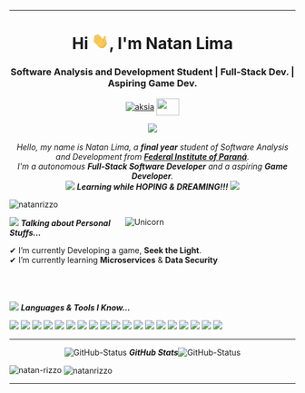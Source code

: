 <p align="center">
<hr>
<h1 align="center">Hi <img src="https://raw.githubusercontent.com/ABSphreak/ABSphreak/master/gifs/Hi.gif" width="30px">, I'm Natan Lima</h1>
<h3 align="center">Software Analysis and Development Student | Full-Stack Dev. | Aspiring Game Dev.</h3>
<p align="center">
<a href="https://www.linkedin.com/in/natan-rizzo/" target="blank"><img align="center" src="https://cdn.jsdelivr.net/npm/simple-icons@3.0.1/icons/linkedin.svg" alt="aksia" height="30" width="40" /></a>
 <a href = "mailto: natan.br15@gmail.com"><img align="center" src="https://simpleicons.org/icons/gmail.svg" height="30" width="40" /></a>
  <em>
 <p align="center">
  <img src="https://media.giphy.com/media/3YK9ZYjSQaczdmBy5L/giphy.gif?cid=790b7611247r7nxouxhhutr789pj38e2xaguumfi5uyx6lfy&ep=v1_gifs_search&rid=giphy.gif&ct=g" width="120px" />
<p align="center">
 Hello, my name is Natan Lima, a <b>final year</b> student of Software Analysis and Development from <a href="https://ifpr.edu.br/"> <b>Federal Institute of Paraná</b></a>. 
<br>
I'm a autonomous <b>Full-Stack Software Developer</b> and a aspiring <b>Game Developer</b>.
    
  </em> 
  <br>
  <img src="https://media.giphy.com/media/VgCDAzcKvsR6OM0uWg/giphy.gif" width="50" /> <b><i>Learning while HOPING & DREAMING!!!</i></b> <img src="https://media.giphy.com/media/7j2hfyeVcDtf2/giphy.gif" width="50" />
</p>

<p align="left"> <img src="https://komarev.com/ghpvc/?username=natanrizzo&label=Profile%20views&color=0e75b6&style=flat" alt="natanrizzo" /> </p>
<img align="right" width=300px alt="Unicorn" src="https://media.giphy.com/media/3ohs4BSacFKI7A717y/giphy.gif" />

<img src="https://media.giphy.com/media/ObNTw8Uzwy6KQ/giphy.gif" width="30px">&nbsp;***Talking about Personal Stuffs...***

✔ I’m currently Developing a game, **Seek the Light**.<br>
✔ I’m currently learning **Microservices** & **Data Security**<br>
<br><br><br>
 

<img src="https://media.giphy.com/media/ObNTw8Uzwy6KQ/giphy.gif" width="30px">&nbsp;***Languages & Tools I Know...***
<p align="left">
  
  <code><img height="50" src="https://cdn.jsdelivr.net/gh/devicons/devicon@latest/icons/python/python-original.svg"></code>
  <code><img height="50" src="https://cdn.jsdelivr.net/gh/devicons/devicon@latest/icons/csharp/csharp-original.svg"></code>
  <code><img height="50" src="https://cdn.jsdelivr.net/gh/devicons/devicon@latest/icons/figma/figma-original.svg" /></code>
  <code><img height="50" src="https://cdn.jsdelivr.net/gh/devicons/devicon@latest/icons/git/git-original.svg" /></code>
  <code><img height="50" src="https://cdn.jsdelivr.net/gh/devicons/devicon@latest/icons/github/github-original.svg" /></code>
  <code><img height="50" src="https://cdn.jsdelivr.net/gh/devicons/devicon@latest/icons/godot/godot-original.svg" /></code>
  <code><img height="50" src="https://cdn.jsdelivr.net/gh/devicons/devicon@latest/icons/unity/unity-original.svg" /></code>
  <code><img height="50" src="https://cdn.jsdelivr.net/gh/devicons/devicon@latest/icons/javascript/javascript-original.svg" /></code>
  <code><img height="50" src="https://cdn.jsdelivr.net/gh/devicons/devicon@latest/icons/typescript/typescript-original.svg" /></code>
  <code><img height="50" src="https://cdn.jsdelivr.net/gh/devicons/devicon@latest/icons/tailwindcss/tailwindcss-original.svg" /></code>
  <code><img height="50" src="https://cdn.jsdelivr.net/gh/devicons/devicon@latest/icons/react/react-original.svg" /></code>
  <code><img height="50" src="https://cdn.jsdelivr.net/gh/devicons/devicon@latest/icons/nextjs/nextjs-original.svg" /></code>
  <code><img height="50" src="https://cdn.jsdelivr.net/gh/devicons/devicon@latest/icons/nodejs/nodejs-original-wordmark.svg" /></code>
  <code><img height="50" src="https://cdn.jsdelivr.net/gh/devicons/devicon@latest/icons/nestjs/nestjs-original.svg" /></code>
 <code><img height="50" src="https://cdn.jsdelivr.net/gh/devicons/devicon@latest/icons/prisma/prisma-original.svg" /></code>
 <code><img height="50" src="https://cdn.jsdelivr.net/gh/devicons/devicon@latest/icons/vercel/vercel-original.svg" /></code>
  <code><img height="50" src="https://cdn.jsdelivr.net/gh/devicons/devicon@latest/icons/java/java-original.svg" /></code>
  <code><img height="50" src="https://cdn.jsdelivr.net/gh/devicons/devicon@latest/icons/mongodb/mongodb-original.svg" /></code>
  <code><img height="50" src="https://cdn.jsdelivr.net/gh/devicons/devicon@latest/icons/mysql/mysql-original.svg" /></code>
  <hr>
  <p align="center">
 <img src="https://media.giphy.com/media/8UHRm5oY4k4FDxq5QG/giphy.gif" width="30px" alt="GitHub-Status"/>&nbsp;<i><b>GitHub Stats</b></i><img src="https://media.giphy.com/media/8UHRm5oY4k4FDxq5QG/giphy.gif" width="30px" alt="GitHub-Status"/></p>
<p><img align="left" src="https://github-readme-stats.vercel.app/api/top-langs?username=natanrizzo&show_icons=true&locale=en&layout=compact" alt="natan-rizzo" /></p>

<p>&nbsp;<img align="center" src="https://github-readme-stats.vercel.app/api?username=natanrizzo&show_icons=true&locale=en" alt="natanrizzo" width="410" /></p>

<hr>

<!--
**natanrizzo/natanrizzo** is a ✨ _special_ ✨ repository because its `README.md` (this file) appears on your GitHub profile.

Here are some ideas to get you started:

- 🔭 I’m currently working on ...
- 🌱 I’m currently learning ...
- 👯 I’m looking to collaborate on ...
- 🤔 I’m looking for help with ...
- 💬 Ask me about ...
- 📫 How to reach me: ...
- 😄 Pronouns: ...
- ⚡ Fun fact: ...
-->
